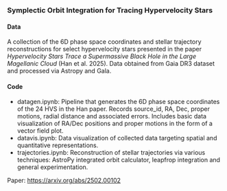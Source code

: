 ### Symplectic Orbit Integration for Tracing Hypervelocity Stars
#### Data
A collection of the 6D phase space coordinates and stellar trajectory reconstructions for select hypervelocity stars presented in the paper *Hypervelocity Stars Trace a Supermassive Black Hole in the Large Magellanic Cloud* (Han et al. 2025). Data obtained from Gaia DR3 dataset and processed via Astropy and Gala. 

#### Code
- datagen.ipynb: Pipeline that generates the 6D phase space coordinates of the 24 HVS in the Han paper. Records source_id, RA, Dec, proper motions, radial distance and associated errors. Includes basic data visualization of RA/Dec positions and proper motions in the form of a vector field plot.
- datavis.ipynb: Data visualization of collected data targeting spatial and quantitative representations.
- trajectories.ipynb: Reconstruction of stellar trajectories via various techniques: AstroPy integrated orbit calculator, leapfrop integration and general experimentation.

Paper: https://arxiv.org/abs/2502.00102
